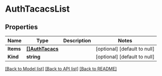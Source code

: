 # AuthTacacsList

## Properties
Name | Type | Description | Notes
------------ | ------------- | ------------- | -------------
**Items** | [**[]AuthTacacs**](auth_tacacs.md) |  | [optional] [default to null]
**Kind** | **string** |  | [optional] [default to null]

[[Back to Model list]](../README.md#documentation-for-models) [[Back to API list]](../README.md#documentation-for-api-endpoints) [[Back to README]](../README.md)


